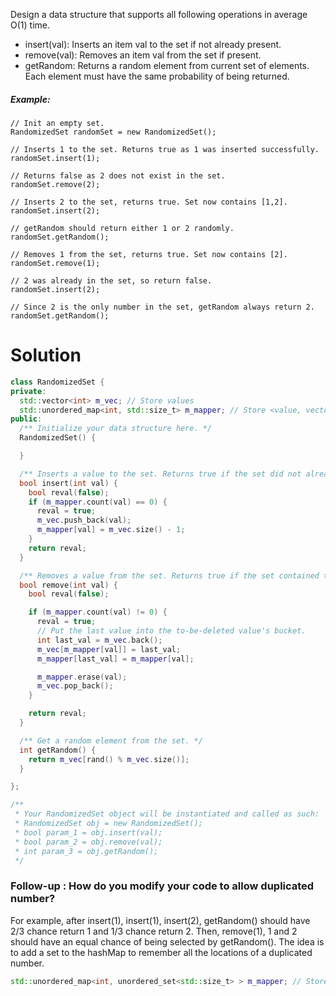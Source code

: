 Design a data structure that supports all following operations in average O(1) time.

* insert(val): Inserts an item val to the set if not already present.
* remove(val): Removes an item val from the set if present.
* getRandom: Returns a random element from current set of elements. Each element must have the same probability of being returned.

##### Example:

```
// Init an empty set.
RandomizedSet randomSet = new RandomizedSet();

// Inserts 1 to the set. Returns true as 1 was inserted successfully.
randomSet.insert(1);

// Returns false as 2 does not exist in the set.
randomSet.remove(2);

// Inserts 2 to the set, returns true. Set now contains [1,2].
randomSet.insert(2);

// getRandom should return either 1 or 2 randomly.
randomSet.getRandom();

// Removes 1 from the set, returns true. Set now contains [2].
randomSet.remove(1);

// 2 was already in the set, so return false.
randomSet.insert(2);

// Since 2 is the only number in the set, getRandom always return 2.
randomSet.getRandom();
```

# Solution


```cpp
class RandomizedSet {
private:
  std::vector<int> m_vec; // Store values
  std::unordered_map<int, std::size_t> m_mapper; // Store <value, vector index> pairs
public:
  /** Initialize your data structure here. */
  RandomizedSet() {

  }

  /** Inserts a value to the set. Returns true if the set did not already contain the specified element. */
  bool insert(int val) {
    bool reval(false);
    if (m_mapper.count(val) == 0) {
      reval = true;
      m_vec.push_back(val);
      m_mapper[val] = m_vec.size() - 1;
    }
    return reval;
  }

  /** Removes a value from the set. Returns true if the set contained the specified element. */
  bool remove(int val) {
    bool reval(false);

    if (m_mapper.count(val) != 0) {
      reval = true;
      // Put the last value into the to-be-deleted value's bucket.
      int last_val = m_vec.back();
      m_vec[m_mapper[val]] = last_val;
      m_mapper[last_val] = m_mapper[val];

      m_mapper.erase(val);
      m_vec.pop_back();
    }

    return reval;
  }

  /** Get a random element from the set. */
  int getRandom() {
    return m_vec[rand() % m_vec.size()];
  }

};

/**
 * Your RandomizedSet object will be instantiated and called as such:
 * RandomizedSet obj = new RandomizedSet();
 * bool param_1 = obj.insert(val);
 * bool param_2 = obj.remove(val);
 * int param_3 = obj.getRandom();
 */
```

### Follow-up : How do you modify your code to allow duplicated number?

For example, after insert(1), insert(1), insert(2), getRandom() should have 2/3 chance return 1 and 1/3 chance return 2.
Then, remove(1), 1 and 2 should have an equal chance of being selected by getRandom().
The idea is to add a set to the hashMap to remember all the locations of a duplicated number.

```cpp
std::unordered_map<int, unordered_set<std::size_t> > m_mapper; // Store <value, hashset-of-indexes> pairs
```
